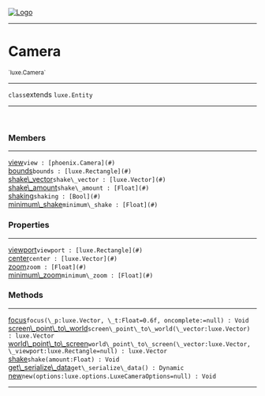 
[![Logo](../../images/logo.png)](../../api/index.html)

---



<h1>Camera</h1>
<small>`luxe.Camera`</small>



---

`class`extends <code><span>luxe.Entity</span></code>

---

&nbsp;
&nbsp;



<h3>Members</h3> <hr/><span class="member apipage">
                <a name="view"><a class="lift" href="#view">view</a></a><code class="signature apipage">view : [phoenix.Camera](#)</code><br/></span>
            <span class="small_desc_flat"></span><span class="member apipage">
                <a name="bounds"><a class="lift" href="#bounds">bounds</a></a><code class="signature apipage">bounds : [luxe.Rectangle](#)</code><br/></span>
            <span class="small_desc_flat"></span><span class="member apipage">
                <a name="shake_vector"><a class="lift" href="#shake_vector">shake\_vector</a></a><code class="signature apipage">shake\_vector : [luxe.Vector](#)</code><br/></span>
            <span class="small_desc_flat"></span><span class="member apipage">
                <a name="shake_amount"><a class="lift" href="#shake_amount">shake\_amount</a></a><code class="signature apipage">shake\_amount : [Float](#)</code><br/></span>
            <span class="small_desc_flat"></span><span class="member apipage">
                <a name="shaking"><a class="lift" href="#shaking">shaking</a></a><code class="signature apipage">shaking : [Bool](#)</code><br/></span>
            <span class="small_desc_flat"></span><span class="member apipage">
                <a name="minimum_shake"><a class="lift" href="#minimum_shake">minimum\_shake</a></a><code class="signature apipage">minimum\_shake : [Float](#)</code><br/></span>
            <span class="small_desc_flat"></span>



<h3>Properties</h3> <hr/><span class="member apipage">
                <a name="viewport"><a class="lift" href="#viewport">viewport</a></a><code class="signature apipage">viewport : [luxe.Rectangle](#)</code><br/></span>
            <span class="small_desc_flat"></span><span class="member apipage">
                <a name="center"><a class="lift" href="#center">center</a></a><code class="signature apipage">center : [luxe.Vector](#)</code><br/></span>
            <span class="small_desc_flat"></span><span class="member apipage">
                <a name="zoom"><a class="lift" href="#zoom">zoom</a></a><code class="signature apipage">zoom : [Float](#)</code><br/></span>
            <span class="small_desc_flat"></span><span class="member apipage">
                <a name="minimum_zoom"><a class="lift" href="#minimum_zoom">minimum\_zoom</a></a><code class="signature apipage">minimum\_zoom : [Float](#)</code><br/></span>
            <span class="small_desc_flat"></span>



<h3>Methods</h3> <hr/><span class="method apipage">
            <a name="focus"><a class="lift" href="#focus">focus</a></a><code class="signature apipage">focus(\_p:luxe.Vector<span></span>, \_t:Float<span>=0.6f</span>, oncomplete:<span>=null</span>) : Void</code><br/><span class="small_desc_flat"></span>
        </span>
    <span class="method apipage">
            <a name="screen_point_to_world"><a class="lift" href="#screen_point_to_world">screen\_point\_to\_world</a></a><code class="signature apipage">screen\_point\_to\_world(\_vector:luxe.Vector<span></span>) : luxe.Vector</code><br/><span class="small_desc_flat"></span>
        </span>
    <span class="method apipage">
            <a name="world_point_to_screen"><a class="lift" href="#world_point_to_screen">world\_point\_to\_screen</a></a><code class="signature apipage">world\_point\_to\_screen(\_vector:luxe.Vector<span></span>, \_viewport:luxe.Rectangle<span>=null</span>) : luxe.Vector</code><br/><span class="small_desc_flat"></span>
        </span>
    <span class="method apipage">
            <a name="shake"><a class="lift" href="#shake">shake</a></a><code class="signature apipage">shake(amount:Float<span></span>) : Void</code><br/><span class="small_desc_flat"></span>
        </span>
    <span class="method apipage">
            <a name="get_serialize_data"><a class="lift" href="#get_serialize_data">get\_serialize\_data</a></a><code class="signature apipage">get\_serialize\_data() : Dynamic</code><br/><span class="small_desc_flat"></span>
        </span>
    <span class="method apipage">
            <a name="new"><a class="lift" href="#new">new</a></a><code class="signature apipage">new(options:luxe.options.LuxeCameraOptions<span>=null</span>) : Void</code><br/><span class="small_desc_flat"></span>
        </span>
    





---

&nbsp;
&nbsp;
&nbsp;
&nbsp;